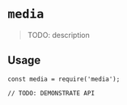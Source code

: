 # `media`

> TODO: description

## Usage

```
const media = require('media');

// TODO: DEMONSTRATE API
```
